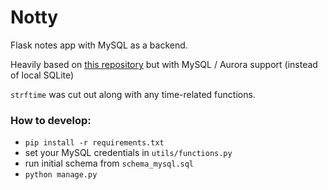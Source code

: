 # Notty

Flask notes app with MySQL as a backend.

Heavily based on [this repository](https://github.com/OmkarPathak/A-Simple-Note-Taking-Web-App) but with MySQL / Aurora support (instead of local SQLite)

`strftime` was cut out along with any time-related functions.

### How to develop:
* `pip install -r requirements.txt`
* set your MySQL credentials in `utils/functions.py`
* run initial schema from `schema_mysql.sql`
* `python manage.py`